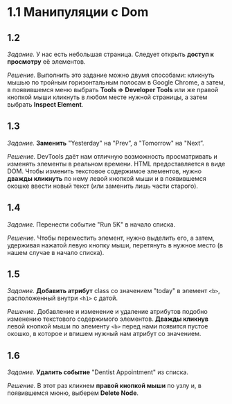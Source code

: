 # 1.1 Манипуляции с Dom

## 1.2 

_Задание._
У нас есть небольшая страница. Следует открыть **доступ к просмотру** её элементов.

_Решение._
Выполнить это задание можно двумя способами: кликнуть мышью по тройным горизонтальным полосам в Google Chrome, а затем, в появившемся меню выбрать **Tools => Developer Tools** или же правой кнопкой мыши кликнуть в любом месте нужной страницы, а затем выбрать **Inspect Element**.

## 1.3 

_Задание._
**Заменить** "Yesterday" на "Prev”, а "Tomorrow" на "Next”.

_Решение._
DevTools даёт нам отличную возможность просматривать и изменять элементы в реальном времени. HTML предоставляется в виде DOM. Чтобы изменить текстовое содержимое элементов, нужно **дважды кликнуть** по нему левой кнопкой мыши и в появившемся окошке ввести новый текст (или заменить лишь части старого). 

## 1.4 

_Задание._
Перенести событие "Run 5K" в начало списка.

_Решение._
Чтобы переместить элемент, нужно выделить его, а затем, удерживая нажатой левую кнопку мыши, перетянуть в нужное место (в нашем случае в начало списка).

## 1.5 

_Задание._
**Добавить атрибут** class со значением "today" в элемент `<b>`, расположенный внутри `<h1>` с датой.

_Решение._
Добавление и изменение и удаление атрибутов подобно изменению текстового содержимого элементов. **Дважды кликнув** левой кнопкой мыши по элементу `<b>` перед нами появится пустое окошко, в которое и впишем нужный нам атрибут со значением.

## 1.6 

_Задание._
**Удалить событие** "Dentist Appointment" из списка.

_Решение._
В этот раз кликнем **правой кнопкой мыши** по узлу и, в появившемся мюню, выберем **Delete Node**.